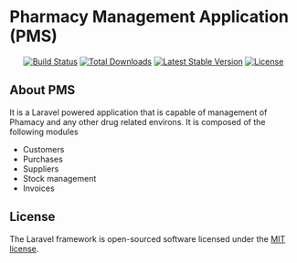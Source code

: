# Pharmacy Management Application (PMS)

<p align="center">
<a href="https://github.com/laravel/framework/actions"><img src="https://github.com/laravel/framework/workflows/tests/badge.svg" alt="Build Status"></a>
<a href="https://packagist.org/packages/laravel/framework"><img src="https://img.shields.io/packagist/dt/laravel/framework" alt="Total Downloads"></a>
<a href="https://packagist.org/packages/laravel/framework"><img src="https://img.shields.io/packagist/v/laravel/framework" alt="Latest Stable Version"></a>
<a href="https://packagist.org/packages/laravel/framework"><img src="https://img.shields.io/packagist/l/laravel/framework" alt="License"></a>
</p>

## About PMS

It is a Laravel powered application that is capable of management of Phamacy and any other drug related environs.
It is composed of the following modules

- Customers
- Purchases
- Suppliers
- Stock management
- Invoices

## License

The Laravel framework is open-sourced software licensed under the [MIT license](https://opensource.org/licenses/MIT).
